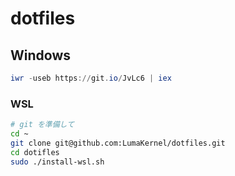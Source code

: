 # dotfiles

## Windows

```powershell
iwr -useb https://git.io/JvLc6 | iex
```

### WSL

```bash
# git を準備して
cd ~
git clone git@github.com:LumaKernel/dotfiles.git
cd dotifles
sudo ./install-wsl.sh
```

